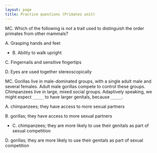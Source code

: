 ```yaml
---
layout: page
title: Practice questions (Primates unit)
---
```


MC. Which of the following is _not_ a trait used to distinguish the
order primates from other mammals?

A. Grasping hands and feet

* B. Ability to walk upright

C. Fingernails and sensitive fingertips

D. Eyes are used together stereoscopically

MC. Gorillas live in male-dominated groups, with a single adult male and several females. Adult male gorillas compete to control these groups. Chimpanzees live in large, mixed social groups. Adaptively speaking, we might expect `_____` to have larger genitals, because `_____`.

A. chimpanzees; they have access to more sexual partners

B. gorillas; they have access to more sexual partners

* C. chimpanzees; they are more likely to use their genitals as part of sexual competition

D. gorillas; they are more likely to use their genitals as part of sexual competition

